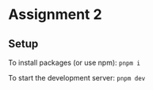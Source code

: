 # Assignment 2

## Setup

To install packages (or use npm):
`pnpm i`

To start the development server:
`pnpm dev`
